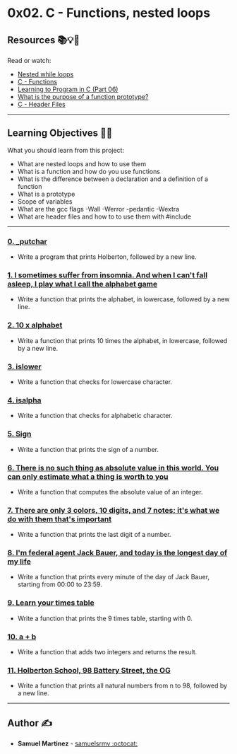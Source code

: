 # 0x02. C - Functions, nested loops

## Resources :books::bulb::rocket:
Read or watch:
* [Nested while loops](https://intranet.hbtn.io/rltoken/L0Vf5XJdD7ylLOyQnzVY6Q)
* [C - Functions](https://intranet.hbtn.io/rltoken/pU9KLKlz0W2ZSSlzJsYA7w)
* [Learning to Program in C (Part 06)](https://intranet.hbtn.io/rltoken/pu-exPylodWaQjU7f6KhYQ)
* [What is the purpose of a function prototype?](https://intranet.hbtn.io/rltoken/bANgUAj_-F9_85yHxzSD6w)
* [C - Header Files](https://intranet.hbtn.io/rltoken/xC6XfUoznEIJgfdP52GUIw)

---
## Learning Objectives :man_technologist:
What you should learn from this project:

* What are nested loops and how to use them
* What is a function and how do you use functions
* What is the difference between a declaration and a definition of a function
* What is a prototype
* Scope of variables
* What are the gcc flags -Wall -Werror -pedantic -Wextra
* What are header files and how to to use them with #include

---

### [0. _putchar](./0-holberton.c)
* Write a program that prints Holberton, followed by a new line.


### [1. I sometimes suffer from insomnia. And when I can't fall asleep, I play what I call the alphabet game](./1-alphabet.c)
* Write a function that prints the alphabet, in lowercase, followed by a new line.


### [2. 10 x alphabet](./2-print_alphabet_x10.c)
* Write a function that prints 10 times the alphabet, in lowercase, followed by a new line.


### [3. islower](./3-islower.c)
* Write a function that checks for lowercase character. 


### [4. isalpha](./4-isalpha.c)
* Write a function that checks for alphabetic character. 


### [5. Sign](./5-sign.c)
* Write a function that prints the sign of a number.


### [6. There is no such thing as absolute value in this world. You can only estimate what a thing is worth to you](./6-abs.c)
* Write a function that computes the absolute value of an integer.


### [7. There are only 3 colors, 10 digits, and 7 notes; it's what we do with them that's important](./7-print_last_digit.c)
* Write a function that prints the last digit of a number.


### [8. I'm federal agent Jack Bauer, and today is the longest day of my life](./8-24_hours.c)
* Write a function that prints every minute of the day of Jack Bauer, starting from 00:00 to 23:59.


### [9. Learn your times table](./9-times_table.c)
* Write a function that prints the 9 times table, starting with 0.


### [10. a + b](./10-add.c)
* Write a function that adds two integers and returns the result.


### [11. Holberton School, 98 Battery Street, the OG](./11-print_to_98.c)
* Write a function that prints all natural numbers from n to 98, followed by a new line.

---

## Author :writing_hand:
* **Samuel Martinez** - [samuelsrmv :octocat:](https://github.com/samuelsrmv)